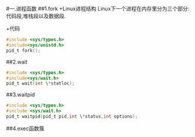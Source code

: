 #一.进程函数
##1.fork
+Linux进程结构
Linux下一个进程在内存里分为三个部分:代码段,堆栈段以及数据段.

+代码
```C
#include <sys/types.h>
#include<sys/unistd.h>
pid_t fork();
```
##2.wait
```C
#include <sys/types.h>
#include<sys/wait.h>
pid_t wait(int \*statloc);
```
##3.waitpid
```C
#include <sys/types.h>
#include <sys/wait.h>
pid_t waitpid(pid_t pid,int \*status,int options);
```

##4.exec函数簇
